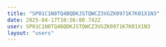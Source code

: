 ```yaml
---
title: "SP01C1N8TQ4BQDKJSTQWCZ3VGZK0971K7K01X1N3"
date: 2025-04-17T10:56:00.742Z
user: SP01C1N8TQ4BQDKJSTQWCZ3VGZK0971K7K01X1N3
layout: "users"
---
```

    